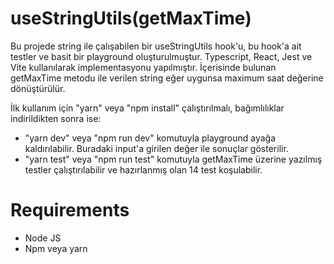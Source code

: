 # useStringUtils(getMaxTime)

Bu projede string ile çalışabilen bir useStringUtils hook'u, bu hook'a ait testler ve basit bir playground oluşturulmuştur. Typescript, React, Jest ve Vite kullanılarak implementasyonu yapılmıştır. İçerisinde bulunan getMaxTime metodu ile verilen string eğer uygunsa maximum saat değerine dönüştürülür.

İlk kullanım için "yarn" veya "npm install" çalıştırılmalı, bağımlılıklar indirildikten sonra ise:

- "yarn dev" veya "npm run dev" komutuyla playground ayağa kaldırılabilir. Buradaki input'a girilen değer ile sonuçlar gösterilir.
- "yarn test" veya "npm run test" komutuyla getMaxTime üzerine yazılmış testler çalıştırılabilir ve hazırlanmış olan 14 test koşulabilir.

# Requirements

- Node JS
- Npm veya yarn
